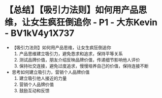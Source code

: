 # 【总结】【吸引力法则】如何用产品思维，让女生疯狂倒追你 - P1 - 大东Kevin - BV1kV4y1X737

-   【吸引力法则】如何用产品思维，让女生疯狂倒追你
    1.  产品思维建立吸引力，避免恳求和追求，保持平等关系
    2.  测试品牌价值，朋友介绍反映品牌价值，传递细节影响他人评价
    3.  保持社交连接，避免过度追求，慢慢培养自己的价值，保持连接不断
-   思考如何建立吸引力，营销个人品牌价值
    1.  建立吸引他人接近的力量
    2.  营销个人品牌价值
    3.  鼓励互动和反馈